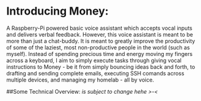 # Introducing Money:
A Raspberry-Pi powered basic voice assistant which accepts vocal inputs and delivers verbal feedback. 
However, this voice assistant is meant to be more than just a chat-buddy. It is meant to greatly improve the productivity of some of the laziest, most non-productive people in the world (such as myself). Instead of spending precious time and energy moving my fingers across a keyboard, I aim to simply execute tasks through giving vocal instructions to Money - be it from simply bouncing ideas back and forth, to drafting and sending complete emails, executing SSH comands across multiple devices, and managing my homelab - all by voice.

##Some Technical Overview:
_is subject to change hehe >-<_
